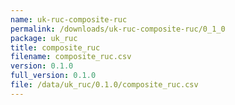 ```yaml
---
name: uk-ruc-composite-ruc
permalink: /downloads/uk-ruc-composite-ruc/0_1_0
package: uk_ruc
title: composite_ruc
filename: composite_ruc.csv
version: 0.1.0
full_version: 0.1.0
file: /data/uk_ruc/0.1.0/composite_ruc.csv
---
```

